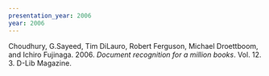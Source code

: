 ```yaml
---
presentation_year: 2006
year: 2006
---
```


Choudhury, G.Sayeed, Tim DiLauro, Robert Ferguson, Michael Droettboom, and Ichiro Fujinaga. 2006. <i>Document recognition for a million books</i>. Vol. 12. 3. D-Lib Magazine.